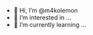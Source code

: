 - 👋 Hi, I’m @m4kolemon
- 👀 I’m interested in ...
- 🌱 I’m currently learning ...

<!---
m4kolemon/m4kolemon is a ✨ special ✨ repository because its `README.md` (this file) appears on your GitHub profile.
You can click the Preview link to take a look at your changes.
--->
